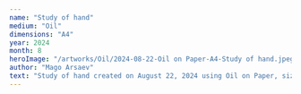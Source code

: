 ```yaml
---
name: "Study of hand"
medium: "Oil"
dimensions: "A4"
year: 2024
month: 8
heroImage: "/artworks/Oil/2024-08-22-Oil on Paper-A4-Study of hand.jpeg"
author: "Mago Arsaev"
text: "Study of hand created on August 22, 2024 using Oil on Paper, size A4."
---
```


